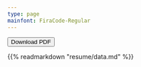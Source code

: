 ```yaml
---
type: page
mainfont: FiraCode-Regular
---
```


<form method="get" action="https://jcleal.me/Resume.pdf">
    <button type="submit">Download PDF</button>
</form>

{{% readmarkdown "resume/data.md" %}}
